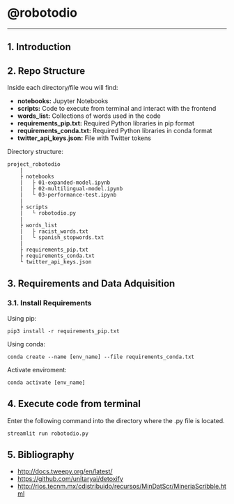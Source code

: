 # @robotodio

--------------------------

## 1. Introduction

## 2. Repo Structure

Inside each directory/file wou will find:

- **notebooks:** Jupyter Notebooks
- **scripts:** Code to execute from terminal and interact with the frontend
- **words_list:** Collections of words used in the code
- **requirements_pip.txt:** Required Python libraries in pip format
- **requirements_conda.txt:** Required Python libraries in conda format
- **twitter_api_keys.json:** File with Twitter tokens

Directory structure:

```
project_robotodio
    |
    ├ notebooks
    |   ├ 01-expanded-model.ipynb
    |   ├ 02-multilingual-model.ipynb
    |   └ 03-performance-test.ipynb
    |
    ├ scripts
    |   └ robotodio.py
    |
    ├ words_list
    |   ├ racist_words.txt
    |   └ spanish_stopwords.txt
    |
    ├ requirements_pip.txt
    ├ requirements_conda.txt
    └ twitter_api_keys.json
```

## 3. Requirements and Data Adquisition

### 3.1. Install Requirements

Using pip:
```
pip3 install -r requirements_pip.txt
```

Using conda:
```
conda create --name [env_name] --file requirements_conda.txt
```

Activate enviroment:
```
conda activate [env_name]
```

## 4. Execute code from terminal

Enter the following command into the directory where the .py file is located.
```
streamlit run robotodio.py
```

## 5. Bibliography

- http://docs.tweepy.org/en/latest/
- https://github.com/unitaryai/detoxify
- http://rios.tecnm.mx/cdistribuido/recursos/MinDatScr/MineriaScribble.html
